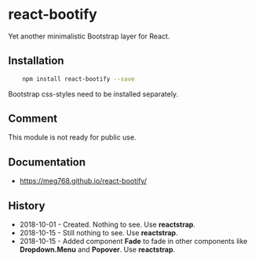 # react-bootify
Yet another minimalistic Bootstrap layer for React.

## Installation

````bash
    npm install react-bootify --save
````

Bootstrap css-styles need to be installed separately.

## Comment
This module is not ready for public use.


## Documentation
- https://meg768.github.io/react-bootify/

## History
- 2018-10-01 - Created. Nothing to see. Use **reactstrap**. 
- 2018-10-15 - Still nothing to see. Use **reactstrap**.
- 2018-10-15 - Added component **Fade** to fade in other components like **Dropdown.Menu** and **Popover**. Use **reactstrap**.


